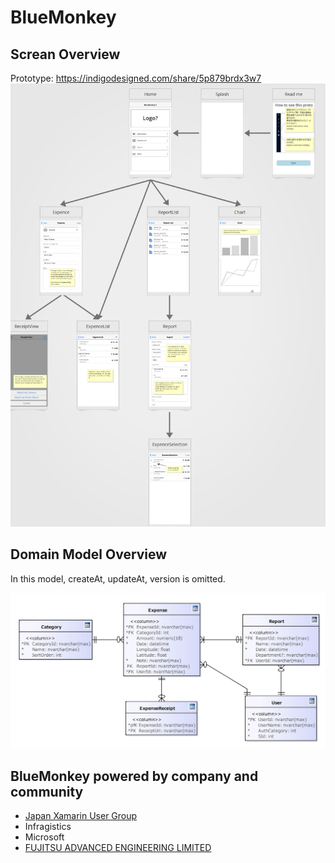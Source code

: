 # BlueMonkey

## Screan Overview

Prototype: <https://indigodesigned.com/share/5p879brdx3w7>
![ScreenTransition.png](docs/images/ScreenTransition.png)

## Domain Model Overview

In this model, createAt, updateAt, version is omitted.

![DomainModel.jpg](docs/images/DomainModel.jpg)

## BlueMonkey powered by company and community

- [Japan Xamarin User Group](http://jxug.org/)
- Infragistics
- Microsoft
- [FUJITSU ADVANCED ENGINEERING LIMITED](http://www.fujitsu.com/jp/group/fae/)
